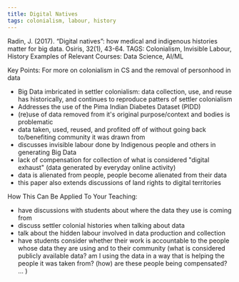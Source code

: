 ```yaml
---
title: Digital Natives
tags: colonialism, labour, history
---
```

Radin, J. (2017). “Digital natives”: how medical and indigenous histories matter for big data. Osiris, 32(1), 43-64.
TAGS: Colonialism, Invisible Labour, History
Examples of Relevant Courses: Data Science, AI/ML

Key Points:
For more on colonialism in CS and the removal of personhood in data
- Big Data imbricated in settler colonialism: data collection, use, and reuse has historically, and continues to reproduce patters of settler colonialism
- Addresses the use of the Pima Indian Diabetes Dataset (PIDD)
- (re)use of data removed from it's original purpose/context and bodies is problematic
- data taken, used, reused, and profited off of without going back to/benefiting community it was drawn from
- discusses invisible labour done by Indigenous people and others in generating Big Data
- lack of compensation for collection of what is considered "digital exhaust" (data generated by everyday online activity)
- data is alienated from people, people become alienated from their data
- this paper also extends discussions of land rights to digital territories


How This Can Be Applied To Your Teaching:
- have discussions with students about where the data they use is coming from
- discuss settler colonial histories when talking about data
- talk about the hidden labour involved in data production and collection
- have students consider whether their work is accountable to the people whose data they are using and to their community (what is considered publicly available data? am I using the data in a way that is helping the people it was taken from? (how) are these people being compensated? ... )
